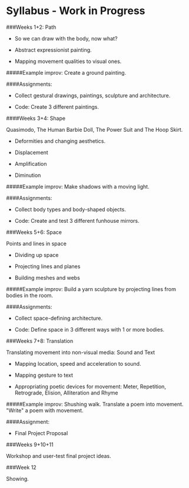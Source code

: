 # Syllabus - Work in Progress

###Weeks	1+2:	Path

- So	we	can	draw	with	the	body,	now	what?

- Abstract	expressionist	painting.

- Mapping	movement	qualities	to	visual	ones.

#####Example improv:	Create	a	ground	painting.

####Assignments:

- Collect	gestural	drawings,	paintings,	sculpture	and	architecture.

- Code:	Create	3	different	paintings.

####Weeks 3+4:	Shape

Quasimodo,	The	Human	Barbie	Doll,	The	Power	Suit	and	The	Hoop	Skirt.

- Deformities	and	changing	aesthetics.

- Displacement

- Amplification

- Diminution

#####Example improv:	Make	shadows	with	a	moving	light.

####Assignments:

- Collect	body	types	and	body-shaped	objects.

- Code:	Create	and	test	3 different	funhouse	mirrors.

###Weeks 5+6:	Space

Points and	lines in	space

- Dividing	up	space

- Projecting	lines	and	planes

- Building	meshes	and	webs

#####Example improv: Build	a	yarn	sculpture	by	projecting lines	from	bodies	in	the	room.

####Assignments:

- Collect	space-defining	architecture.

- Code:	Define	space	in	3	different	ways	with	1	or	more	bodies.

###Weeks	7+8:	Translation

Translating	movement	into	non-visual	media:	Sound	and	Text

- Mapping	location,	speed	and	acceleration	to	sound.

- Mapping	gesture	to	text

- Appropriating	poetic	devices	for	movement:	Meter,	Repetition,	Retrograde,	Elision,	Alliteration	and	Rhyme

#####Example improv: Shushing	walk.	Translate	a	poem	into	movement. "Write"	a	poem	with	movement.

####Assignment:

- Final	Project	Proposal

###Weeks 9+10+11

Workshop	and	user-test	final	project	ideas.

###Week	12

Showing.
